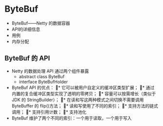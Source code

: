# ByteBuf
* ByteBuf——Netty 的数据容器
* API的详细信息
* 用例
* 内存分配

## ByteBuf 的 API
* Netty 的数据处理 API 通过两个组件暴露
	* abstract class ByteBuf 
	* interface ByteBufHolder
* ByteBuf API 的优点：
* 它可以被用户自定义的缓冲区类型扩展；
* 通过内置的复合缓冲区类型实现了透明的零拷贝；
* 容量可以按需增长（类似于 JDK 的 StringBuilder）；
* 在读和写这两种模式之间切换不需要调用 ByteBuffer 的 flip()方法；
* 读和写使用了不同的索引；
* 支持方法的链式调用；
* 支持引用计数；
* 支持池化
* ByteBuf 维护了两个不同的索引：一个用于读取，一个用于写入








